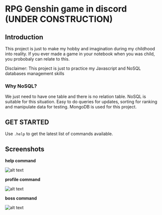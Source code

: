 # RPG Genshin game in discord (UNDER CONSTRUCTION)

## Introduction

This project is just to make my hobby and imagination during my childhood into reality. If you ever made a game in your notebook when you was child, you probobaly can relate to this.

Disclaimer: This project is just to practice my Javascript and NoSQL databases management skills

### Why NoSQL?

We just need to have one table and there is no relation table. NoSQL is suitable for this situation. Easy to do queries for updates, sorting for ranking and manipulate data for testing. MongoDB is used for this project.

## GET STARTED

Use `.help` to get the latest list of commands available.

## Screenshots

**help command**

![alt text](https://user-images.githubusercontent.com/55706850/177034607-045e2296-98be-4602-9aaf-6065dc59f9a9.PNG)

**profile command**

![alt text](https://user-images.githubusercontent.com/55706850/177034779-f7268440-d902-48ed-b7fa-bbdeb15fcb8a.PNG)

**boss command**

![alt text](https://user-images.githubusercontent.com/55706850/177037542-2f8ecab4-2148-4a94-9972-82ab2e8896c2.gif)
